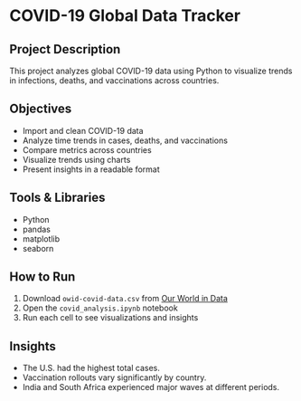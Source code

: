 # COVID-19 Global Data Tracker

## Project Description
This project analyzes global COVID-19 data using Python to visualize trends in infections, deaths, and vaccinations across countries.

## Objectives
- Import and clean COVID-19 data
- Analyze time trends in cases, deaths, and vaccinations
- Compare metrics across countries
- Visualize trends using charts
- Present insights in a readable format

## Tools & Libraries
- Python
- pandas
- matplotlib
- seaborn

## How to Run
1. Download `owid-covid-data.csv` from [Our World in Data](https://covid.ourworldindata.org/data/owid-covid-data.csv)
2. Open the `covid_analysis.ipynb` notebook
3. Run each cell to see visualizations and insights

## Insights
- The U.S. had the highest total cases.
- Vaccination rollouts vary significantly by country.
- India and South Africa experienced major waves at different periods.
